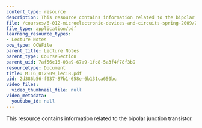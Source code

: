 ```yaml
---
content_type: resource
description: This resource contains information related to the bipolar junction transistor.
file: /courses/6-012-microelectronic-devices-and-circuits-spring-2009/2d386b56f03787b1658e6b131ca650bc_MIT6_012S09_lec18.pdf
file_type: application/pdf
learning_resource_types:
- Lecture Notes
ocw_type: OCWFile
parent_title: Lecture Notes
parent_type: CourseSection
parent_uid: 7af56c16-03a9-67a9-1fc8-5a3f4f78f3b9
resourcetype: Document
title: MIT6_012S09_lec18.pdf
uid: 2d386b56-f037-87b1-658e-6b131ca650bc
video_files:
  video_thumbnail_file: null
video_metadata:
  youtube_id: null
---
```

This resource contains information related to the bipolar junction transistor.

